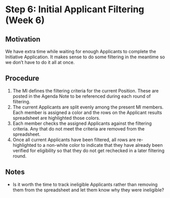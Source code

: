 # Step 6: Initial Applicant Filtering (Week 6)

## Motivation
We have extra time while waiting for enough Applicants to complete the Initiative Application. It makes sense to do some filtering in the meantime so we don’t have to do it all at once.

## Procedure
1. The MI defines the filtering criteria for the current Position. These are posted in the Agenda Note to be referenced during each round of filtering.
2. The current Applicants are split evenly among the present MI members. Each member is assigned a color and the rows on the Applicant results spreadsheet are highlighted those colors.
3. Each member checks the assigned Applicants against the filtering criteria. Any that do not meet the criteria are removed from the spreadsheet.
4. Once all current Applicants have been filtered, all rows are re-highlighted to a non-white color to indicate that they have already been verified for eligibility so that they do not get rechecked in a later filtering round. 

## Notes
* Is it worth the time to track ineligible Applicants rather than removing them from the spreadsheet and let them know why they were ineligible?
